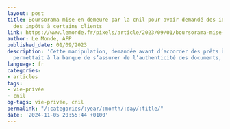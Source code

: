 ```yaml
---
layout: post
title: Boursorama mise en demeure par la cnil pour avoir demandé des identifiants
  des impôts à certains clients
link: https://www.lemonde.fr/pixels/article/2023/09/01/boursorama-mise-en-demeure-par-la-cnil-pour-avoir-demande-des-identifiants-des-impots-a-certains-clients_6187370_4408996.html
author: Le Monde, AFP
published_date: 01/09/2023
description: 'Cette manipulation, demandée avant d’accorder des prêts à la consommation,
  permettait à la banque de s’assurer de l’authenticité des documents, explique-t-elle. '
language: fr
categories:
- articles
tags:
- vie-privée
- cnil
og-tags: vie-privée, cnil
permalink: "/:categories/:year/:month/:day/:title/"
date: '2024-11-05 20:55:44 +0100'
---
```

